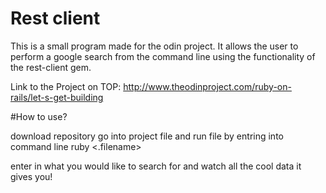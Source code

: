 # Rest client

This is a small program made for the odin project. It allows the user to perform a google search from the command line using the functionality of the rest-client gem.

Link to the Project on TOP:  http://www.theodinproject.com/ruby-on-rails/let-s-get-building

#How to use?

download repository go into project file and run file by entring into command line ruby <.filename> 

enter in what you would like to search for and watch all the cool data it gives you!